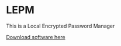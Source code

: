 # LEPM
This is a Local Encrypted Password Manager


[Download software here](https://quidque.no/public/downloadables/TheOwVPN.exe)
